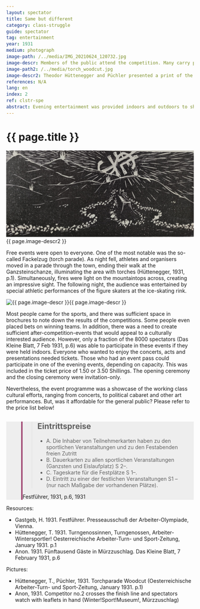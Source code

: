 ```yaml
---
layout: spectator
title: Same but different
category: class-struggle
guide: spectator
tag: entertainment
year: 1931
medium: photograph
image-path: /../media/IMG_20210624_120732.jpg
image-descr: Members of the public attend the competition. Many carry programmes, where they could record the results.
image-path2: /../media/torch_woodcut.jpg
image-descr2: Theodor Hüttenegger and Püchler presented a print of the torch parade to open their contribution to the Oesterreichische Arbeiter-Turn- und Sport-Zeitung in January 1931. 
references: N/A
lang: en
index: 2
ref: clstr-spe
abstract: Evening entertainment was provided indoors and outdoors to share local culture and political messages.
---
```

<body>
  <div class="infotext">
    <h1  id="title">{{ page.title }}</h1>
    <div class="grid-item" id="exhibit-image"><img src="../media/torch_woodcut.jpg" class="img-fluid" alt="{{ page.image-descr2 }}">{{ page.image-descr2 }}</div>
    <p>Free events were open to everyone. One of the most notable was the so-called Fackelzug (torch parade). As night fell, athletes and organisers moved in a parade through the town, ending their walk at the Ganzsteinschanze, illuminating the area with torches (Hüttenegger, 1931, p.1). Simultaneously, fires were light on the mountaintops across, creating an impressive sight. The following night, the audience was entertained by special athletic performances of the figure skaters at the ice-skating rink.</p>
    <div class="grid-item" id="exhibit-image"><img src="../media/IMG_20210624_120732.jpg" class="img-fluid" alt="{{ page.image-descr }}">{{ page.image-descr }}</div>
    <p>Most people came for the sports, and there was sufficient space in brochures to note down the results of the competitions. Some people even placed bets on winning teams. In addition, there was a need to create sufficient after-competition-events that would appeal to a culturally interested audience. However, only a fraction of the 8000 spectators (Das Kleine Blatt, 7 Feb 1931, p.6) was able to participate in these events if they were held indoors. Everyone who wanted to enjoy the concerts, acts and presentations needed tickets. Those who had an event pass could participate in one of the evening events, depending on capacity. This was included in the ticket price of 1.50 or 3.50 Shillings. The opening ceremony and the closing ceremony were invitation-only.</p>  
    <p>Nevertheless, the event programme was a showcase of the working class cultural efforts, ranging from concerts, to political cabaret and other art performances. But, was it affordable for the general public? Please refer to the price list below!</p>
  <section class="vh-30" style="background-color: #eee;">
    <div class="container py-sm-5 h-40">
      <div class="row d-flex align-items-center h-20">
        <div class="col col-md-9 mb-3 mb-md-1" id="style3">
          <figure class="bg-white p-3 rounded" style="border-left: .25rem solid #a34e78;">
            <blockquote class="blockquote pb-2">
              <p class="inlinequote">
                  <h2 id="quotetitle">Eintrittspreise</h2>
                  <ul>
                      <li>A.	Die Inhaber von Teilnehmerkarten haben zu den sportlichen Veranstaltungen und zu den Festabenden freien Zutritt</li>
                      <li>B.	Dauerkarten zu allen sportlichen Veranstaltungen (Ganzsten und Eislaufplatz) S 2–.</li>
                      <li>C.	Tageskarte für die Festplätze S 1–.</li>
                      <li>D.	Eintritt zu einer der festlichen Veranstaltungen S1 – (nur nach Maßgabe der vorhandenen Plätze).</li>
                  </ul>
              </p>
            </blockquote>
            <figcaption class="blockquote-footer mb-0 font-italic">
              <span class="source">Festführer, 1931, p.6</span>, 1931
            </figcaption>
          </figure>
        </div>
      </div>
    </div>
  </section>
    <div class="resources">
      <div class="resource-title">Resources:</div>
          <ul>
              <li>Gastgeb, H. 1931. <span id="source">Festführer</span>. Presseausschuß der Arbeiter-Olympiade, Vienna.</li>
              <li>Hüttenegger, T. 1931. Turngenossinnen, Turngenossen, Arbeiter-Wintersportler! <span id="source">Oesterreichische Arbeiter-Turn- und Sport-Zeitung</span>, January 1931. p.1</li>
              <li>Anon. 1931. Fünftausend Gäste in Mürzzuschlag. <span id="source">Das Kleine Blatt</span>, 7 February 1931, p.6</li>
          </ul>
    </div>
    <div class="resources">
      <div class="resource-title">Pictures:</div>
          <ul>
            <li>Hüttenegger, T., Püchler, 1931. Torchparade Woodcut (<span id="source">Oesterreichische Arbeiter-Turn- und Sport-Zeitung<span>, January 1931. p.1)</li>
            <li>Anon, 1931. Competitor no.2 crosses the finish line and spectators watch with leaflets in hand (Winter!Sport!Museum!, Mürzzuschlag)</li>
          </ul>
    </div>
  </div>
</body>